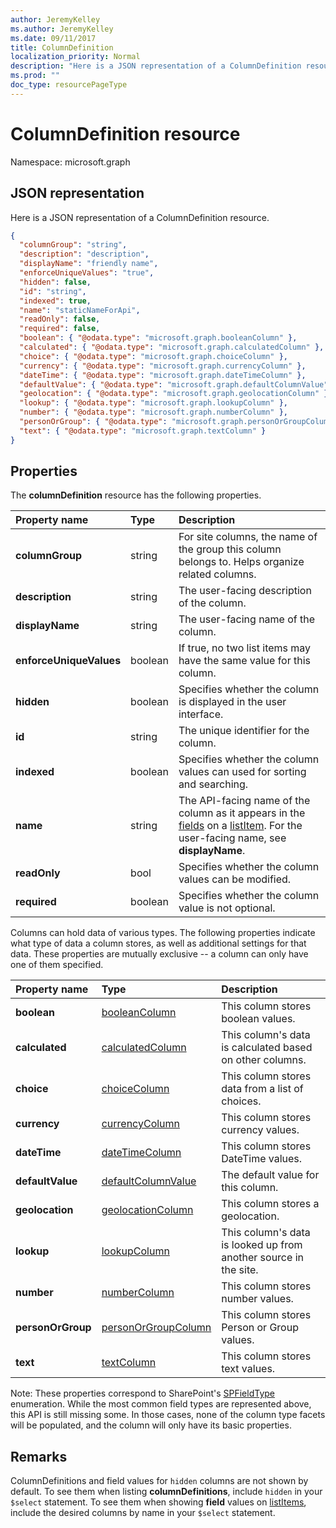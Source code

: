 ```yaml
---
author: JeremyKelley
ms.author: JeremyKelley
ms.date: 09/11/2017
title: ColumnDefinition
localization_priority: Normal
description: "Here is a JSON representation of a ColumnDefinition resource."
ms.prod: ""
doc_type: resourcePageType
---
```

# ColumnDefinition resource

Namespace: microsoft.graph

## JSON representation

Here is a JSON representation of a ColumnDefinition resource.

<!--{
  "blockType": "resource",
  "optionalProperties": [],
  "keyProperty": "id",
  "baseType": "microsoft.graph.entity",
  "@odata.type": "microsoft.graph.columnDefinition"
}-->

```json
{
  "columnGroup": "string",
  "description": "description",
  "displayName": "friendly name",
  "enforceUniqueValues": "true",
  "hidden": false,
  "id": "string",
  "indexed": true,
  "name": "staticNameForApi",
  "readOnly": false,
  "required": false,
  "boolean": { "@odata.type": "microsoft.graph.booleanColumn" },
  "calculated": { "@odata.type": "microsoft.graph.calculatedColumn" },
  "choice": { "@odata.type": "microsoft.graph.choiceColumn" },
  "currency": { "@odata.type": "microsoft.graph.currencyColumn" },
  "dateTime": { "@odata.type": "microsoft.graph.dateTimeColumn" },
  "defaultValue": { "@odata.type": "microsoft.graph.defaultColumnValue" },
  "geolocation": { "@odata.type": "microsoft.graph.geolocationColumn" },
  "lookup": { "@odata.type": "microsoft.graph.lookupColumn" },
  "number": { "@odata.type": "microsoft.graph.numberColumn" },
  "personOrGroup": { "@odata.type": "microsoft.graph.personOrGroupColumn" },
  "text": { "@odata.type": "microsoft.graph.textColumn" }
}
```

## Properties

The **columnDefinition** resource has the following properties.

| Property name           | Type    | Description
|:------------------------|:--------|:-----------------------------------------
| **columnGroup**         | string  | For site columns, the name of the group this column belongs to. Helps organize related columns.
| **description**         | string  | The user-facing description of the column.
| **displayName**         | string  | The user-facing name of the column.
| **enforceUniqueValues** | boolean | If true, no two list items may have the same value for this column.
| **hidden**              | boolean | Specifies whether the column is displayed in the user interface.
| **id**                  | string  | The unique identifier for the column.
| **indexed**             | boolean | Specifies whether the column values can used for sorting and searching.
| **name**                | string  | The API-facing name of the column as it appears in the [fields][] on a [listItem][]. For the user-facing name, see **displayName**.
| **readOnly**            | bool    | Specifies whether the column values can be modified.
| **required**            | boolean | Specifies whether the column value is not optional.

Columns can hold data of various types.
The following properties indicate what type of data a column stores, as well as additional settings for that data.
These properties are mutually exclusive -- a column can only have one of them specified.

| Property name     | Type                    | Description
|:------------------|:------------------------|:-------------------------------
| **boolean**       | [booleanColumn][]       | This column stores boolean values.
| **calculated**    | [calculatedColumn][]    | This column's data is calculated based on other columns.
| **choice**        | [choiceColumn][]        | This column stores data from a list of choices.
| **currency**      | [currencyColumn][]      | This column stores currency values.
| **dateTime**      | [dateTimeColumn][]      | This column stores DateTime values.
| **defaultValue**  | [defaultColumnValue][]  | The default value for this column.
| **geolocation**   | [geolocationColumn][]   | This column stores a geolocation.
| **lookup**        | [lookupColumn][]        | This column's data is looked up from another source in the site.
| **number**        | [numberColumn][]        | This column stores number values.
| **personOrGroup** | [personOrGroupColumn][] | This column stores Person or Group values.
| **text**          | [textColumn][]          | This column stores text values.

Note: These properties correspond to SharePoint's [SPFieldType][] enumeration.
While the most common field types are represented above, this API is still missing some.
In those cases, none of the column type facets will be populated, and the column will only have its basic properties.

## Remarks

ColumnDefinitions and field values for `hidden` columns are not shown by default.
To see them when listing **columnDefinitions**, include `hidden` in your `$select` statement.
To see them when showing **field** values on [listItems][listItem], include the desired columns by name in your `$select` statement.

[booleanColumn]: booleancolumn.md
[calculatedColumn]: calculatedcolumn.md
[choiceColumn]: choicecolumn.md
[currencyColumn]: currencycolumn.md
[dateTimeColumn]: datetimecolumn.md
[defaultColumnValue]: defaultcolumnvalue.md
[geolocationColumn]: geolocationcolumn.md
[lookupColumn]: lookupcolumn.md
[numberColumn]: numbercolumn.md
[personOrGroupColumn]: personorgroupcolumn.md
[textColumn]: textcolumn.md
[fieldValueSet]: fieldvalueset.md
[fields]: fieldvalueset.md
[listItem]: listitem.md

[SPFieldType]: https://msdn.microsoft.com/library/microsoft.sharepoint.spfieldtype.aspx

<!-- {
  "type": "#page.annotation",
  "description": "",
  "keywords": "",
  "section": "documentation",
  "tocPath": "Resources/ColumnDefinition"
} -->
